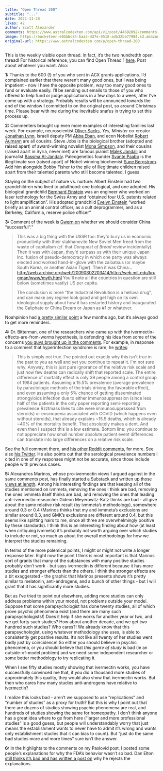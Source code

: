 ```yaml
---
title: "Open Thread 200"
subtitle: "..."
date: 2021-11-28
likes: 42
author: Scott Alexander
comments: https://www.astralcodexten.com/api/v1/post/44692092/comments?&all_comments=true
image: https://bucketeer-e05bbc84-baa3-437e-9518-adb32be77984.s3.amazonaws.com/public/images/387af75e-965f-40fc-907b-995e1b82d068_496x341.png
original-url: https://www.astralcodexten.com/p/open-thread-200
---
```

This is the weekly visible open thread. In fact, it’s the two hundredth open thread! For historical reference, you can find Open Thread 1 [here](https://slatestarcodex.com/2014/06/04/open-thread/). Post about whatever you want. Also:

**1:** Thanks to the 600 (!) of you who sent in ACX grants applications. I’d complained earlier that there weren’t many good ones, but I was being impatient - now I have the opposite problem, way too many good ones to fund or evaluate easily. I’ll be sending out emails to those of you who offered to help fund or judge applications in a few days to a week, after I’ve come up with a strategy. Probably results will be announced towards the end of the window I committed to on the original post, so around Christmas time. Please bear with me during the inevitable snafus in trying to set this process up.

**2:** Commenters brought up even more examples of interesting families last week. For example, neuroscientist [Oliver Sacks](https://en.wikipedia.org/wiki/Oliver_Sacks), _Yes, Minister_ co-creator [Jonathan Lynn](https://en.wikipedia.org/wiki/Jonathan_Lynn), Israeli deputy PM [Abba Eban](https://en.wikipedia.org/wiki/Abba_Eban), and econ Nobelist [Robert Aumann](https://en.wikipedia.org/wiki/Robert_Aumann) are all cousins. Steve Jobs is the biological brother (adopted and raised apart) of award-winning novelist [Mona Simpson](https://en.wikipedia.org/wiki/Mona_Simpson#Personal_life), and their cousins (raised apart in Syria, never met) are famous pianist [Malek Jandali](https://en.wikipedia.org/wiki/Malek_Jandali) and journalist [Bassma Al-Jandaly](https://en.wikipedia.org/wiki/Bassma_Al_Jandaly). Paleogenetics founder [Svante Paabo](https://en.wikipedia.org/wiki/Svante_P%C3%A4%C3%A4bo) is the illegitimate son (raised apart) of Nobel-winning biochemist [Sune Bergstrom](https://en.wikipedia.org/wiki/Sune_Bergstr%C3%B6m). Add him alongside Bobby Fisher to the pile of illegitimate children raised apart from their talented parents who still become talented, I guess.

Staying on the subject of nature vs. nurture: Albert Einstein had two grandchildren who lived to adulthood: one biological, and one adopted. His biological grandchild [Bernhard Einstein](https://en.wikipedia.org/wiki/Bernhard_Caesar_Einstein) was an engineer who worked on laser technology for the Swiss Army and “obtained four U.S. patents related to light amplification”. His adopted grandchild [Evelyn Einstein](https://en.wikipedia.org/wiki/Evelyn_Einstein) “worked briefly as an animal control officer, as a cult deprogrammer, and as a Berkeley, California, reserve police officer”

**3:** Comment of the week is [Gwern on](https://astralcodexten.substack.com/p/links-for-november/comment/3762684) whether we should consider China “successful”:"

> This was a big thing with the USSR too: they'd bury us in economic productivity with their stakhanovite New Soviet Men freed from the waste of capitalism (cf. that _Conquest of Bread_ review incidentally). Then it was with Japan, they'd surpass us with their unique Japan Inc. fusion of pseudo-democracy in which one party was always elected and worked hand-in-glove with the zaibatsus (or maybe South Korea, or another Asian Tiger). Then it was China... <http://web.archive.org/web/20090302203414/http://web.mit.edu/krugman/www/myth.html> You'll note all the countries in question are still below (sometimes vastly) US per capita.
> 
> The conclusion is more "the Industrial Revolution is a helluva drug", and can make any regime look good and get high on its own ideological supply about how it has restarted history and inaugurated the Caliphate or China Dream or Japan as #1 or whatever.

Noahpinion had [a pretty similar point](https://noahpinion.substack.com/p/china-is-very-20th-century) a few months ago, but it’s always good to get more reminders.

**4:** Dr. Bitterman, one of the researchers who came up with the ivermectin-effects-are-from-worms hypothesis, is defending his idea from some of the concerns [you guys brought up in the comments](https://astralcodexten.substack.com/p/higlights-from-the-comments-on-ivermectin). For example, in response to a comment that hyperinfection syndrome is rare, he [writes](https://www.reddit.com/r/slatestarcodex/comments/qvsw91/ivermectin_much_more_than_you_wanted_to_know/hlvbcq0/):

> This is simply not true. I've pointed out exactly why this isn't true in the past to you as well and yet you continue to repeat it. I'm not sure why. Anyway, this is just pure ignorance of the relative risk scale and just how few deaths can radically shift that reported scale. The entire difference of mortality effect is only 39 people among a control group of 1984 patients. Assuming a 15.5% prevalence (average prevalence by parasitologic methods of the trials driving the favorable effect), and even assuming a only 5% chance of getting disseminated strongyloids infection due to either immunosuppression (since less half of the patients in the only paper reporting semi-reporting prevalence Rzztmass likes to cite were immunosupprsssed from steroids) or eosinopenia associated with COVID (which happens even without steroids), that already explains ~15.5 deaths, which is already ~40% of the mortality benefit. That absolutely makes a dent. And even then I suspect this is a low estimate. Bottom line: you continue to not appreciate how small number absolute patient event differences can translate into large differences on a relative risk scale.

See the full comment there, and [his other Reddit comments](https://www.reddit.com/user/AviBittMD), for more. See also [his Twitter](https://twitter.com/AviBittMD). He also points out that the serological prevalence numbers I cited in one of _my_ responses might not be accurate, since those include people with previous cases. 

**5:** Alexandros Marinos, whose pro-ivermectin views I argued against in the same comments post, has [finally started a Substack and written up those views at length](https://doyourownresearch.substack.com/p/a-conflict-of-blurred-visions). Among his interesting findings are that keeping all of the studies mentioned on ivmmeta, removing the ones I think are bad, removing the ones ivmmeta itself thinks are bad, and removing the ones that leading anti-ivermectin researcher Gideon Meyerowitz-Katz thinks are bad - all give about the same relative risk result (by ivmmeta’s methodology), somewhere around 0.3 or 0.4 (Marinos thinks that my and ivmmeta’s exclusions are similar around 0.3, and GMK’s exclusions are different around 0.4, but this seems like splitting hairs to me, since all three are overwhelmingly positive by these standards). I think this is an interesting finding about how (at least when critiquing ivmmeta) it’s probably not worth arguing over which studies to include or not, so much as about the overall methodology for how we interpret the studies remaining.

In terms of the more polemical points, I might or might not write a longer response later. Right now the point I think is most important is that Marinos sort of grants that many of the substances with many positive studies probably don’t work - but says ivermectin is different because it has more studies and stronger effects than the others. I think the stronger effects are a bit exaggerated - the graphic that Marinos presents shows it’s pretty similar to melatonin, anti-androgens, and a bunch of other things - but I will grant that it has significantly more studies.

But as I’ve tried to point out elsewhere, adding more studies can only address problems within your model, not problems outside your model. Suppose that some parapsychologist has done twenty studies, all of which prove psychic phenomena exist (and there are many such parapsychologists!) Does it help if she works for another year or two, and we get forty such studies? How about another decade, and we get two hundred such studies? Who cares?! We already know that this parapsychologist, using whatever methodology she uses, is able to consistently get positive results. It’s not like all twenty of her studies went badly just by coincidence! So either you should believe in psychic phenomena, or you should believe that _this genre of study_ is bad (ie an outside-of-model problem) and we need some independent researcher or some better methodology to try replicating it. 

When I see fifty studies mostly showing that ivermectin works, you have successfully convinced me that, if you did a thousand more studies of approximately this quality, they would also show that ivermectin works. But then who cares how many studies anti-androgens have relative to ivermectin?

I realize this looks bad - aren’t we supposed to use “replications” and “number of studies” as a proxy for truth? But this is why I point out that there are dozens of studies showing psychic phenomena are real, and hundreds of studies showing the same for homeopathy. I don’t think anyone has a great idea where to go from here (“larger and more professional studies” is a good guess, but people will understandably worry that just means the establishment wants to never have to admit it’s wrong and wants only establishment studies that it can bias to count). But “just do the same bad studies more and more times” sure isn’t the answer.

**6:** In the highlights to the comments on my Paxlovid post, I posted some people’s explanations for why the FDA’s behavior wasn’t so bad. Dan Elton [still thinks it’s bad and has written a post on](https://moreisdifferent.substack.com/p/the-fda-has-blood-on-their-hands) why he rejects the explanations.
